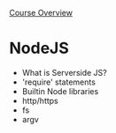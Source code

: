 [Course Overview](../overview.md)
# NodeJS
* What is Serverside JS?
* 'require' statements
* Builtin Node libraries
 * http/https
 * fs
 * argv